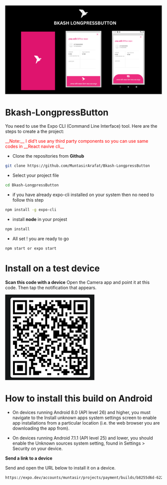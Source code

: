 [![MasterHead](https://raw.githubusercontent.com/MuntasirArafat/Bkash-LongpressButton/main/assets/BKASH%20LONGPRESSBUTTON.png)](https://muntasir.com)


# Bkash-LongpressButton
You need to  use the Expo CLI (Command Line Interface) tool. Here are the steps to create a the project:
<p style="color: red">__Note:__ I did't use any third party components so you can use same codes in __React navive cli__ </p>

* Clone the repositories from __Github__
```bash
git clone https://github.com/MuntasirArafat/Bkash-LongpressButton
```

* Select your project file 
```bash
cd Bkash-LongpressButton
```
* if you have already expo-cli installed on your system  then no need to follow this step

```bash
npm install -g expo-cli
```

* install __node__ in your projest 

```bash
npm install
```

* All set ! you are ready to go 

```bash
npm start or expo start
```
# Install on a test device 

__Scan this code with a device__
Open the Camera app and point it at this code. Then tap the notification that appears.

![Alt Text](https://raw.githubusercontent.com/MuntasirArafat/Bkash-LongpressButton/main/assets/qr.png)


# How to install this build on Android
 * On devices running Android 8.0 (API level 26) and higher, you must navigate to the Install unknown apps system settings screen to enable app installations from a particular location (i.e. the web browser you are downloading the app from).
 
 * On devices running Android 7.1.1 (API level 25) and lower, you should enable the Unknown sources system setting, found in Settings > Security on your device.


__Send a link to a device__

Send and open the URL below to install it on a device.


```bash
https://expo.dev/accounts/muntasir/projects/payment/builds/b8255d6d-622a-4c92-9e93-1fcfa4f4512d
```
